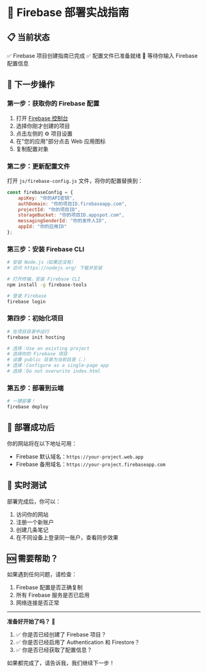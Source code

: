 # 🚀 Firebase 部署实战指南

## 📋 当前状态
✅ Firebase 项目创建指南已完成
✅ 配置文件已准备就绪
🔧 等待你输入 Firebase 配置信息

## 🎯 下一步操作

### 第一步：获取你的 Firebase 配置

1. 打开 [Firebase 控制台](https://console.firebase.google.com/)
2. 选择你刚才创建的项目
3. 点击左侧的 ⚙️ 项目设置
4. 在"您的应用"部分点击 Web 应用图标
5. 复制配置对象

### 第二步：更新配置文件

打开 `js/firebase-config.js` 文件，将你的配置替换到：
```javascript
const firebaseConfig = {
    apiKey: "你的API密钥",
    authDomain: "你的项目ID.firebaseapp.com",
    projectId: "你的项目ID",
    storageBucket: "你的项目ID.appspot.com",
    messagingSenderId: "你的发件人ID",
    appId: "你的应用ID"
};
```

### 第三步：安装 Firebase CLI

```bash
# 安装 Node.js（如果还没有）
# 访问 https://nodejs.org/ 下载并安装

# 打开终端，安装 Firebase CLI
npm install -g firebase-tools

# 登录 Firebase
firebase login
```

### 第四步：初始化项目

```bash
# 在项目目录中运行
firebase init hosting

# 选择：Use an existing project
# 选择你的 Firebase 项目
# 设置 public 目录为当前目录（.）
# 选择：Configure as a single-page app
# 选择：Do not overwrite index.html
```

### 第五步：部署到云端

```bash
# 一键部署！
firebase deploy
```

## 🎉 部署成功后

你的网站将在以下地址可用：
- Firebase 默认域名：`https://your-project.web.app`
- Firebase 备用域名：`https://your-project.firebaseapp.com`

## 🔧 实时测试

部署完成后，你可以：
1. 访问你的网站
2. 注册一个新账户
3. 创建几条笔记
4. 在不同设备上登录同一账户，查看同步效果

## 🆘 需要帮助？

如果遇到任何问题，请检查：
1. Firebase 配置是否正确复制
2. 所有 Firebase 服务是否已启用
3. 网络连接是否正常

---

**准备好开始了吗？** 🚀

1. ✅ 你是否已经创建了 Firebase 项目？
2. ✅ 你是否已经启用了 Authentication 和 Firestore？
3. ✅ 你是否已经获取了配置信息？

如果都完成了，请告诉我，我们继续下一步！